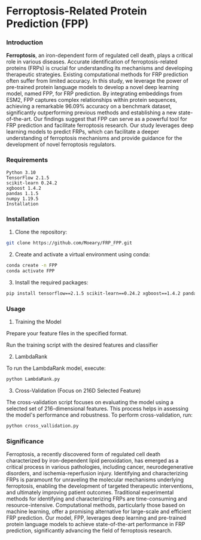 # Ferroptosis-Related Protein Prediction (FPP)

### Introduction

**Ferroptosis**, an iron-dependent form of regulated cell death, plays a critical role in various diseases. Accurate identification of ferroptosis-related proteins (FRPs) is crucial for understanding its mechanisms and developing therapeutic strategies. Existing computational methods for FRP prediction often suffer from limited accuracy. In this study, we leverage the power of pre-trained protein language models to develop a novel deep learning model, named FPP, for FRP prediction. By integrating embeddings from ESM2, FPP captures complex relationships within protein sequences, achieving a remarkable 96.09% accuracy on a benchmark dataset, significantly outperforming previous methods and establishing a new state-of-the-art. Our findings suggest that FPP can serve as a powerful tool for FRP prediction and facilitate ferroptosis research. Our study leverages deep learning models to predict FRPs, which can facilitate a deeper understanding of ferroptosis mechanisms and provide guidance for the development of novel ferroptosis regulators.

### Requirements

```
Python 3.10
TensorFlow 2.1.5
scikit-learn 0.24.2
xgboost 1.4.2
pandas 1.1.5
numpy 1.19.5
Installation
```

### Installation

1. Clone the repository:
```bash
git clone https://github.com/Moeary/FRP_FPP.git
```

2. Create and activate a virtual environment using conda:
```bash
conda create -n FPP
conda activate FPP
```

3. Install the required packages:

```bash
pip install tensorflow==2.1.5 scikit-learn==0.24.2 xgboost==1.4.2 pandas==1.1.5 numpy==1.19.5
```

### Usage

1. Training the Model

Prepare your feature files in the specified format.

Run the training script with the desired features and classifier

2. LambdaRank

To run the LambdaRank model, execute:

```bash
python LambdaRank.py
```

3. Cross-Validation (Focus on 216D Selected Feature)

The cross-validation script focuses on evaluating the model using a selected set of 216-dimensional features. This process helps in assessing the model's performance and robustness. To perform cross-validation, run:

```bash
python cross_vallidation.py
```

### Significance

Ferroptosis, a recently discovered form of regulated cell death characterized by iron-dependent lipid peroxidation, has emerged as a critical process in various pathologies, including cancer, neurodegenerative disorders, and ischemia-reperfusion injury. Identifying and characterizing FRPs is paramount for unraveling the molecular mechanisms underlying ferroptosis, enabling the development of targeted therapeutic interventions, and ultimately improving patient outcomes. Traditional experimental methods for identifying and characterizing FRPs are time-consuming and resource-intensive. Computational methods, particularly those based on machine learning, offer a promising alternative for large-scale and efficient FRP prediction. Our model, FPP, leverages deep learning and pre-trained protein language models to achieve state-of-the-art performance in FRP prediction, significantly advancing the field of ferroptosis research.